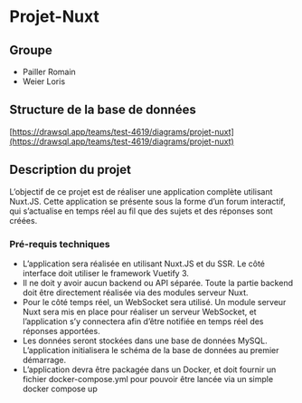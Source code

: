 # Projet-Nuxt

## Groupe

* Pailler Romain
* Weier Loris

## Structure de la base de données

[https://drawsql.app/teams/test-4619/diagrams/projet-nuxt](https://drawsql.app/teams/test-4619/diagrams/projet-nuxt)

## Description du projet

L’objectif de ce projet est de réaliser une application complète utilisant Nuxt.JS. 
Cette application se présente sous la forme d’un forum interactif, 
qui s’actualise en temps réel au fil que des sujets et des réponses sont créées.

### Pré-requis techniques

* L’application sera réalisée en utilisant Nuxt.JS et du SSR. Le côté interface doit
  utiliser le framework Vuetify 3.
* Il ne doit y avoir aucun backend ou API séparée. Toute la partie backend doit être
  directement réalisée via des modules serveur Nuxt.
* Pour le côté temps réel, un WebSocket sera utilisé. Un module serveur Nuxt sera mis
  en place pour réaliser un serveur WebSocket, et l’application s’y connectera afin
  d’être notifiée en temps réel des réponses apportées.
* Les données seront stockées dans une base de données MySQL. L’application
  initialisera le schéma de la base de données au premier démarrage.
* L’application devra être packagée dans un Docker, et doit fournir un fichier
  docker-compose.yml pour pouvoir être lancée via un simple docker compose up